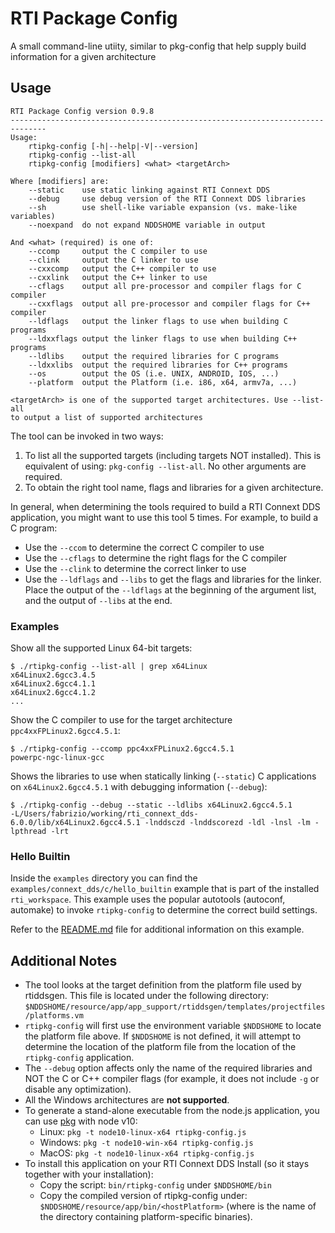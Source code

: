 # RTI Package Config

A small command-line utiity, similar to pkg-config that help supply build information for a given architecture



## Usage

```
RTI Package Config version 0.9.8
------------------------------------------------------------------------------
Usage:
    rtipkg-config [-h|--help|-V|--version]
    rtipkg-config --list-all
    rtipkg-config [modifiers] <what> <targetArch>

Where [modifiers] are:
    --static    use static linking against RTI Connext DDS
    --debug     use debug version of the RTI Connext DDS libraries
    --sh        use shell-like variable expansion (vs. make-like variables)
    --noexpand  do not expand NDDSHOME variable in output

And <what> (required) is one of:
    --ccomp     output the C compiler to use
    --clink     output the C linker to use
    --cxxcomp   output the C++ compiler to use
    --cxxlink   output the C++ linker to use
    --cflags    output all pre-processor and compiler flags for C compiler
    --cxxflags  output all pre-processor and compiler flags for C++ compiler
    --ldflags   output the linker flags to use when building C programs
    --ldxxflags output the linker flags to use when building C++ programs
    --ldlibs    output the required libraries for C programs
    --ldxxlibs  output the required libraries for C++ programs
    --os        output the OS (i.e. UNIX, ANDROID, IOS, ...)
    --platform  output the Platform (i.e. i86, x64, armv7a, ...)

<targetArch> is one of the supported target architectures. Use --list-all
to output a list of supported architectures
```



The tool can be invoked in two ways:

1. To list all the supported targets (including targets NOT installed). This is equivalent of using:
   `pkg-config --list-all`. No other arguments are required.
2. To obtain the right tool name, flags and libraries for a given architecture. 

In general, when determining the tools required to build a RTI Connext DDS application, you might want to use this tool 5 times. For example, to build a C program:

* Use the `--ccom` to determine the correct C compiler to use
* Use the `--cflags` to determine the right flags for the C compiler 
* Use the `--clink` to determine the correct linker to use
* Use the `--ldflags` and `--libs` to get the flags and libraries for the linker. Place the output of the `--ldflags` at the beginning of the argument list, and the output of `--libs` at the end.



### Examples

Show all the supported Linux 64-bit targets: 

```
$ ./rtipkg-config --list-all | grep x64Linux
x64Linux2.6gcc3.4.5
x64Linux2.6gcc4.1.1
x64Linux2.6gcc4.1.2
...
```



Show the C compiler to use for the target architecture `ppc4xxFPLinux2.6gcc4.5.1`:

```
$ ./rtipkg-config --ccomp ppc4xxFPLinux2.6gcc4.5.1
powerpc-ngc-linux-gcc
```



Shows the libraries to use when statically linking (`--static`) C applications on `x64Linux2.6gcc4.5.1` with debugging information (`--debug`):

```
$ ./rtipkg-config --debug --static --ldlibs x64Linux2.6gcc4.5.1
-L/Users/fabrizio/working/rti_connext_dds-6.0.0/lib/x64Linux2.6gcc4.5.1 -lnddsczd -lnddscorezd -ldl -lnsl -lm -lpthread -lrt
```



### Hello Builtin

Inside the `examples` directory you can find the `examples/connext_dds/c/hello_builtin` example that is part of the installed `rti_workspace`. This example uses the popular autotools (autoconf, automake) to invoke `rtipkg-config` to determine the correct build settings. 

Refer to the [README.md](examples/autoconf-hello/README.md) file for additional information on this example.





## Additional Notes

* The tool looks at the target definition from the platform file used by rtiddsgen. This file is located under the following directory: `$NDDSHOME/resource/app/app_support/rtiddsgen/templates/projectfiles/platforms.vm`
* `rtipkg-config` will first use the environment variable `$NDDSHOME` to locate the platform file above. If `$NDDSHOME` is not defined, it will attempt to determine the location of the platform file from the location of the `rtipkg-config` application.
* The `--debug` option affects only the name of the required libraries and NOT the C or C++ compiler flags (for example, it does not include `-g` or disable any optimization). 
* All the Windows architectures are **not supported**. 
* To generate a stand-alone executable from the node.js application, you can use [pkg](https://www.npmjs.com/package/pkg) with node v10:
  * Linux: `pkg -t node10-linux-x64 rtipkg-config.js`
  * Windows:  `pkg -t node10-win-x64 rtipkg-config.js`
  * MacOS: `pkg -t node10-linux-x64 rtipkg-config.js`
* To install this application on your RTI Connext DDS Install (so it stays together with your installation):
  * Copy the script: `bin/rtipkg-config` under `$NDDSHOME/bin`
  * Copy the compiled version of rtipkg-config under: `$NDDSHOME/resource/app/bin/<hostPlatform>` (where <hostPlatform> is the name of the directory containing platform-specific binaries).
